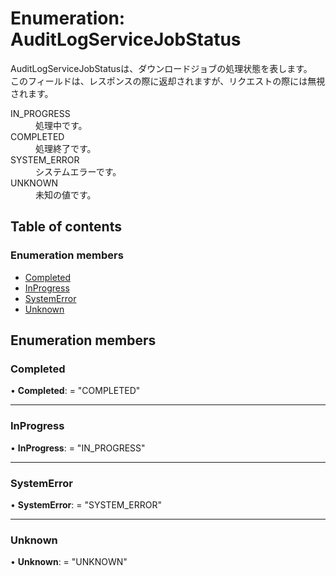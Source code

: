 # Enumeration: AuditLogServiceJobStatus


<div lang=\"ja\"> AuditLogServiceJobStatusは、ダウンロードジョブの処理状態を表します。<br> このフィールドは、レスポンスの際に返却されますが、リクエストの際には無視されます。 </div>  <dl class=term>   <dt class=\"term__item\">IN_PROGRESS</dt>   <dd class=\"term__desc\"><span lang=\"ja\">処理中です。</span></dd>   <dt class=\"term__item\">COMPLETED</dt>   <dd class=\"term__desc\"><span lang=\"ja\">処理終了です。</span></dd>   <dt class=\"term__item\">SYSTEM_ERROR</dt>   <dd class=\"term__desc\"><span lang=\"ja\">システムエラーです。</span></dd>   <dt class=\"term__item\">UNKNOWN</dt>   <dd class=\"term__desc\"><span lang=\"ja\">未知の値です。</span></dd> </dl>

## Table of contents

### Enumeration members

- [Completed](auditlogservicejobstatus.md#completed)
- [InProgress](auditlogservicejobstatus.md#inprogress)
- [SystemError](auditlogservicejobstatus.md#systemerror)
- [Unknown](auditlogservicejobstatus.md#unknown)

## Enumeration members

### Completed

• **Completed**: = "COMPLETED"

___

### InProgress

• **InProgress**: = "IN\_PROGRESS"

___

### SystemError

• **SystemError**: = "SYSTEM\_ERROR"

___

### Unknown

• **Unknown**: = "UNKNOWN"
